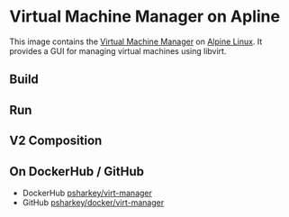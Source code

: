 # Virtual Machine Manager on Apline

This image contains the [Virtual Machine Manager](https://virt-manager.org) on [Alpine Linux](https://hub.docker.com/_/alpine/). It provides a GUI for managing virtual machines using libvirt.

## Build 

## Run

## V2 Composition

## On DockerHub / GitHub
* DockerHub [psharkey/virt-manager](https://github.com/psharkey/docker/tree/virt-manager/virt-manager)
* GitHub [psharkey/docker/virt-manager](https://github.com/psharkey/docker/tree/master/virt-manager)
